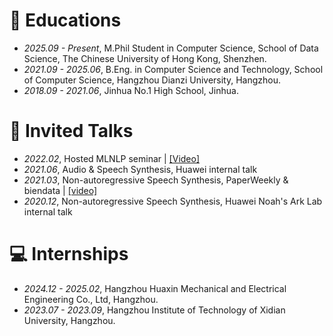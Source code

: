 
# 📖 Educations
- *2025.09 - Present*, M.Phil Student in Computer Science, School of Data Science, The Chinese University of Hong Kong, Shenzhen.
- *2021.09 - 2025.06*, B.Eng. in Computer Science and Technology, School of Computer Science, Hangzhou Dianzi University, Hangzhou.
- *2018.09 - 2021.06*, Jinhua No.1 High School, Jinhua.

# 💬 Invited Talks
- *2022.02*, Hosted MLNLP seminar \| [\[Video\]](https://www.bilibili.com/video/BV1wF411x7qh)
- *2021.06*, Audio & Speech Synthesis, Huawei internal talk
- *2021.03*, Non-autoregressive Speech Synthesis, PaperWeekly & biendata \| [\[video\]](https://www.bilibili.com/video/BV1uf4y1t7Hr/)
- *2020.12*, Non-autoregressive Speech Synthesis, Huawei Noah's Ark Lab internal talk

# 💻 Internships
- *2024.12 - 2025.02*, Hangzhou Huaxin Mechanical and Electrical Engineering Co., Ltd, Hangzhou.
- *2023.07 - 2023.09*, Hangzhou Institute of Technology of Xidian University, Hangzhou.
